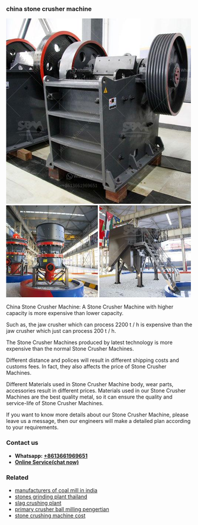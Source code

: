 <h3>china stone crusher machine</h3><img src='1706767930.jpg' alt=''><p>China Stone Crusher Machine: A Stone Crusher Machine with higher capacity is more expensive than lower capacity.</p><p>Such as, the jaw crusher which can process 2200 t / h is expensive than the jaw crusher which just can process 200 t / h.</p><p>The Stone Crusher Machines produced by latest technology is more expensive than the normal Stone Crusher Machines.</p><p>Different distance and polices will result in different shipping costs and customs fees. In fact, they also affects the price of Stone Crusher Machines.</p><p>Different Materials used in Stone Crusher Machine body, wear parts, accessories result in different prices. Materials used in our Stone Crusher Machines are the best quality metal, so it can ensure the quality and service-life of Stone Crusher Machines.</p><p>If you want to know more details about our Stone Crusher Machine, please leave us a message, then our engineers will make a detailed plan according to your requirements.</p><h3>Contact us</h3><ul><li><strong>Whatsapp:&nbsp;<a href="https://wa.me/8613661969651">+8613661969651</a></strong></li><li><a href="https://swt.shibang-china.com/?git&amp;zhl&amp;china stone crusher machine"><strong>Online Service(chat now)</strong></a></li></ul><h3>Related</h3><ul><li><a href='manufacturers of coal mill in india.md'>manufacturers of coal mill in india</a></li><li><a href='stones grinding plant thailand.md'>stones grinding plant thailand</a></li><li><a href='slag crushing plant.md'>slag crushing plant</a></li><li><a href='primary crusher ball milling pengertian.md'>primary crusher ball milling pengertian</a></li><li><a href='stone crushing machine cost.md'>stone crushing machine cost</a></li></ul>
